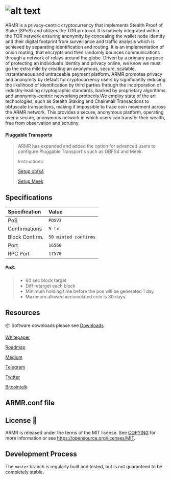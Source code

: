 ![alt text](https://image.ibb.co/g9ZAJU/armr.png "ARMR")
=====================================

ARMR  is  a  privacy-centric  cryptocurrency  that  implements  Stealth Proof  of  Stake  (SPoS)  and  utilizes  the  TOR  protocol.  It  is  natively  integrated  within  the  TOR  network  ensuring  anonymity  by  concealing the  wallet  node  identity  and  their  digital  footprint  from  surveillance and  traffic  analysis  which  is  achieved  by  separating  identification  and routing.  It  is  an implementation  of  onion  routing,  that  encrypts  and then  randomly  bounces  communications  through  a  network  of  relays around the globe. 
Driven  by  a  primary  purpose  of  protecting  an  individual’s  identity  and privacy  online,  we  know  we  must  go  the  extra  mile  by  creating  an anonymous,  secure,  scalable,  instantaneous  and  untraceable  payment platform. ARMR  promotes  privacy  and  anonymity  by  default  for  cryptocurrency users  by  significantly  reducing  the  likelihood  of  identification  by  third parties  through  the  incorporation  of  industry-leading  cryptographic standards,  backed  by  proprietary  algorithms  and  anonymity-centric networking protocols.We employ state of the art technologies, such as Stealth Staking and Chainmail  Transactions  to  obfuscate  transactions,  making  it  impossible  to  trace  coin  movement  across  the  ARMR  network.  This  provides a  secure,  anonymous  platform,  operating  over  a  secure,  anonymous network  in  which  users  can  transfer  their  wealth,  free  from  observation and scrutiny.

#### Pluggable Transports

>ARMR has expanded and added the option for advanced users to configure Pluggable Transport's such as OBFS4 and Meek. 
>
>Instructions:
>
>[Setup obfs4]( https://github.com/ARMROfficial/ARMR/blob/master/doc/setup-obfs4.md)
>
>[Setup Meek]( https://github.com/ARMROfficial/ARMR/blob/master/doc/setup-meek.md)


## Specifications

| Specification | Value |
|:-----------|:-----------|
| PoS | `POSV3` |
| Confirmations | `5 tx` |
| Block Confirm. | `50 minted confirms` |
| Port | `16560` |
| RPC Port | `17570` |


##### PoS:

> - 60 sec block target
> - Diff retarget each block
> - Minimum holding time before the pos will be generated 1 day.
> - Maximum allowed accumulated coin is 30 days.


## Resources

:package: Software downloads please see [Downloads](https://armr.network/#wallets)

[Whitepaper]( https://armr.network/ARMR_Whitepaper_v.0.5.pdf) 

[Roadmap]( https://armr.network/#roadmap)

[Medium]( https://medium.com/@ARMR.Network)

[Telegram]( https://t.me/joinchat/Fui6dktBiSptg-aFXH3V-A)

[Twitter]( https://twitter.com/ARMR_Network)

[Bitcointalk]( https://bitcointalk.org/index.php?topic=2711866.msg27742782#msg27742782)


## ARMR.conf file



License :bookmark_tabs:
-------

ARMR is released under the terms of the MIT license. See [COPYING](COPYING) for more
information or see https://opensource.org/licenses/MIT.



Development Process
-------------------

The `master` branch is regularly built and tested, but is not guaranteed to be completely stable. 


